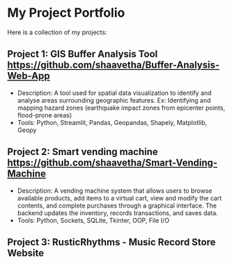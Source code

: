 # My Project Portfolio

Here is a collection of my projects:

## Project 1: GIS Buffer Analysis Tool https://github.com/shaavetha/Buffer-Analysis-Web-App
- Description: A tool used for spatial data visualization to identify and analyse areas surrounding geographic features. Ex: Identifying and mapping hazard zones (earthquake impact zones from epicenter points, flood-prone areas)
- Tools: Python, Streamlit, Pandas, Geopandas, Shapely, Matplotlib, Geopy

## Project 2: Smart vending machine https://github.com/shaavetha/Smart-Vending-Machine
- Description: A vending machine system that allows users to browse available products, add items to a virtual cart, view and modify the cart contents, and complete purchases through a graphical interface. The backend updates the inventory, records transactions, and saves data.
- Tools: Python, Sockets, SQLite, Tkinter, OOP, File I/O

## Project 3: RusticRhythms - Music Record Store Website


